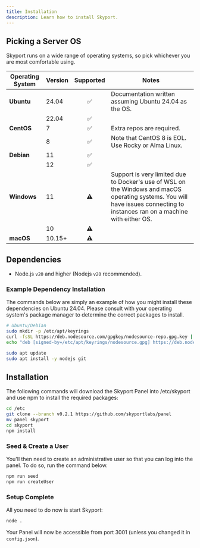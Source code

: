 ```yaml
---
title: Installation
description: Learn how to install Skyport.
---
```


## Picking a Server OS

Skyport runs on a wide range of operating systems, so pick whichever you are most comfortable using.

| Operating System | Version |     Supported      | Notes                                                       |
|------------------|---------|:------------------:|-------------------------------------------------------------|
| **Ubuntu**       | 24.04   | ✅ | Documentation written assuming Ubuntu 24.04 as the OS. |
|                  | 22.04   | ✅ |                                                             |
| **CentOS**       | 7       | ✅ | Extra repos are required.                                   |
|                  | 8       | ✅ | Note that CentOS 8 is EOL. Use Rocky or Alma Linux.         |
| **Debian**       | 11      | ✅ |                                                             |
|                  | 12      | ✅ |                                                             |
| **Windows**      | 11      | ⚠️ | Support is very limited due to Docker's use of WSL on the Windows and macOS operating systems. You will have issues connecting to instances ran on a machine with either OS.                   |
|                  | 10      | ⚠️ |                                                             |
| **macOS**        | 10.15+  | ⚠️ |                                                             |

## Dependencies

* Node.js `v20` and higher (Nodejs `v20` recommended).

### Example Dependency Installation

The commands below are simply an example of how you might install these dependencies on Ubuntu 24.04. Please consult with your
operating system's package manager to determine the correct packages to install.

```sh
# Ubuntu/Debian
sudo mkdir -p /etc/apt/keyrings
curl -fsSL https://deb.nodesource.com/gpgkey/nodesource-repo.gpg.key | sudo gpg --dearmor -o /etc/apt/keyrings/nodesource.gpg
echo "deb [signed-by=/etc/apt/keyrings/nodesource.gpg] https://deb.nodesource.com/node_16.x nodistro main" | sudo tee /etc/apt/sources.list.d/nodesource.list

sudo apt update
sudo apt install -y nodejs git
```

## Installation

The following commands will download the Skyport Panel into /etc/skyport and use npm to install the required packages:

``` bash
cd /etc
git clone --branch v0.2.1 https://github.com/skyportlabs/panel
mv panel skyport
cd skyport
npm install
```

### Seed & Create a User

You'll then need to create an administrative user so that you can log into the panel. To do so, run the command below.

``` bash
npm run seed
npm run createUser
```

### Setup Complete

All you need to do now is start Skyport:
``` bash
node .
```

Your Panel will now be accessible from port 3001 (unless you changed it in `config.json`).
